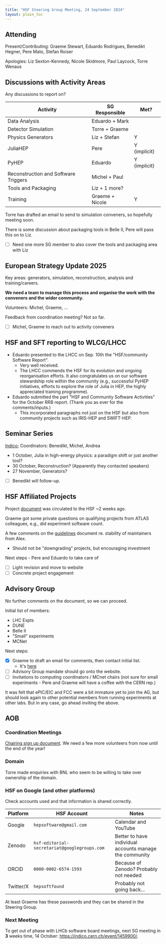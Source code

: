 ```yaml
---
title: "HSF Steering Group Meeting, 24 September 2024"
layout: plain_toc
---
```


## Attending

Present/Contributing: Graeme Stewart, Eduardo Rodrigues, Benedikt Hegner, Pere Mato, Stefan Roiser

Apologies: Liz Sexton-Kennedy, Nicole Skidmore, Paul Laycock, Torre Wenaus

## Discussions with Activity Areas

Any discussions to report on?

| Activity                             | SG Responsible  | Met?         |
| ------------------------------------ | --------------- | ------------ |
| Data Analysis                        | Eduardo + Mark  |              |
| Detector Simulation                  | Torre + Graeme  |              |
| Physics Generators                   | Liz + Stefan    | Y            |
| JuliaHEP                             | Pere            | Y (implicit) |
| PyHEP                                | Eduardo         | Y (implicit) |
| Reconstruction and Software Triggers | Michel + Paul   |              |
| Tools and Packaging                  | Liz + 1 more?   |              |
| Training                             | Graeme + Nicole | Y            |

Torre has drafted an email to send to simulation conveners, so hopefully meeting soon.

There is some discussion about packaging tools in Belle II, Pere will pass this on to Liz.

- [ ] Need one more SG member to also cover the tools and packaging area with Liz

## European Strategy Update 2025

Key areas: generators, simulation, reconstruction, analysis and training/careers.

**We need a team to manage this process and organise the work with the conveners and the wider community.**

Volunteers: Michel, Graeme, ...

Feedback from coordination meeting? Not so far.

- [ ] Michel, Graeme to reach out to activity conveners

## HSF and SFT reporting to WLCG/LHCC

- Eduardo presented to the LHCC on Sep. 10th the "HSF/community Software Report".
    - Very well received.
    - The LHCC commends the HSF for its evolution and ongoing reorganisation efforts. It also congratulates us on our software stewardship role within the community
(e.g., successful PyHEP initiatives, efforts to explore the role of Julia in HEP, the highly appreciated training programme).
- Eduardo submitted the part "HSF and Community Software Activities" for the October RRB report. (Thank you as ever for the comments/inputs.)
    - This incorporated paragraphs not just on the HSF but also from community projects such as IRIS-HEP and SWIFT-HEP.

## Seminar Series

[Indico](https://indico.cern.ch/category/18810/); Coordinators: Benedikt, Michel, Andrea

- 1 October, Julia in high-energy physics: a paradigm shift or just another tool?
- 30 October, Reconstruction? (Apparently they contacted speakers)
- 27 November, Generators?

- [ ] Benedikt will follow-up.

## HSF Affiliated Projects

Project [document](https://docs.google.com/document/d/1Un1V21LdehQNwkNGeUZOl_GBQ8IdjUpDp5bi9g2YvLg/edit?usp=sharing) was circulated to the HSF ~2 weeks ago.

Graeme got some private questions on qualifying projects from ATLAS colleagues, e.g., did experiment software count.

A few comments on the [guidelines](https://docs.google.com/document/d/1AiLcqyLA4c1y2Iq-YZyKP7DwN8m2AJb_J44cDuGGAXI/edit?usp=sharing) document re. stability of maintainers from Alex.

- Should not be "downgrading" projects, but encouraging investment

Next steps - Pere and Eduardo to take care of

- [ ] Light revision and move to website
- [ ] Concrete project engagement

## Advisory Group

No further comments on the document, so we can proceed.

Initial list of members:

- LHC Expts
- DUNE
- Belle II
- "Small" experiments
- MCNet

Next steps:

- [x] Graeme to draft an email for comments, then contact initial list.
    - It's [here](https://docs.google.com/document/d/1K5fq41u_HiqvcHWEYrTRXfAxnZmR_PYCXRntKlvrH4I/edit?usp=sharing)
- [ ] Advisory Group mandate should go onto the website.
- [ ] Invitations to computing coordinators / MCnet chairs (not sure for small experiments - Pere and Graeme will have a coffee with the CERN rep.)

It was felt that ePIC/EIC and FCC were a bit immature yet to join the AG, but should look again to other potential members from running experiments at other labs. But in any case, go ahead inviting the above.

## AOB

### Coordination Meetings

[Chairing sign up document](https://docs.google.com/spreadsheets/d/1Z1Z4payCpieOLiVFcC6y9j-KCj71u6xX232LHUgIHfI/edit). We need a few more volunteers from now until the end of the year!

### Domain

Torre made enquiries with BNL who seem to be willing to take over ownership of the domain.

### HSF on Google (and other platforms)

Check accounts used and that information is shared correctly.

| Platform | HSF Account                                | Notes |
| -------- | ---------- | --- |
| Google   | `hepsoftware@gmail.com`   | Calendar and YouTube                                                        |
| Zenodo   | `hsf-editorial-secretariat@googlegroups.com` | Better to have individual accounts manage the community |
| ORCID    | `0000-0002-6574-1593` | Because of Zenodo? Probably not needed                  |
| Twitter/X | `hepsoftfound`      | Probably not going back... |

At least Graeme has these passwords and they can be shared in the Steering Group.

### Next Meeting

To get out of phase with LHCb software board meetings, next SG meeting in **3** weeks time, 14 October: <https://indico.cern.ch/event/1459900/>.
